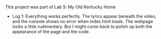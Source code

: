 This project was part of Lab 5: My Old Kentucky Home

* Log 1:
	Everything works perfectly. The lyrics appear beneath the video, and the console shows no error when index.html loads. The webpage looks a little rudimentary. But I might come back to polish up both the appearance of the page and the code.